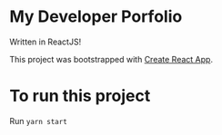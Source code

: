 # My Developer Porfolio
Written in ReactJS!

This project was bootstrapped with [Create React App](https://github.com/facebook/create-react-app).


# To run this project
Run `yarn start`
